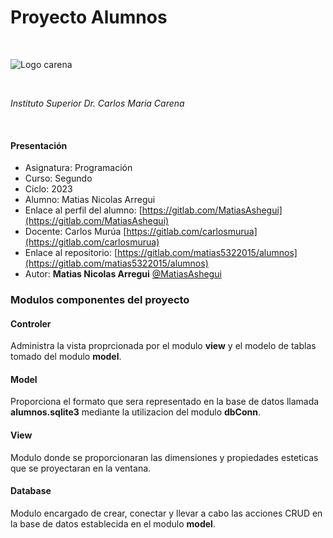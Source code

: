 # Proyecto Alumnos

<br/>

![Logo carena](https://iscarena-cba.infd.edu.ar/sitio/wp-content/uploads/2018/07/logocarenacirculo.png)

<br/>

*Instituto Superior Dr. Carlos Maria Carena*

<br/>

#### Presentación
* Asignatura: Programación
* Curso: Segundo
* Ciclo: 2023
* Alumno: Matias Nicolas Arregui
* Enlace al perfil del alumno: [https://gitlab.com/MatiasAshegui](https://gitlab.com/MatiasAshegui)
* Docente: Carlos Murúa [https://gitlab.com/carlosmurua](https://gitlab.com/carlosmurua)
* Enlace al repositorio: [https://gitlab.com/matias5322015/alumnos](https://gitlab.com/matias5322015/alumnos)
* Autor:
**Matias Nicolas Arregui** [@MatiasAshegui](https://gitlab.com/MatiasAshegui)



### Modulos componentes del proyecto

#### **Controler**
Administra la vista proprcionada por el modulo **view** y el modelo de tablas tomado del modulo **model**.

#### **Model**
Proporciona el formato que sera representado en la base de datos llamada **alumnos.sqlite3** mediante la utilizacion del modulo **dbConn**.

#### **View**
Modulo donde se proporcionaran las dimensiones y propiedades esteticas que se proyectaran en la ventana.

#### **Database**
Modulo encargado de crear, conectar y llevar a cabo las acciones CRUD en la base de datos establecida en el modulo **model**.